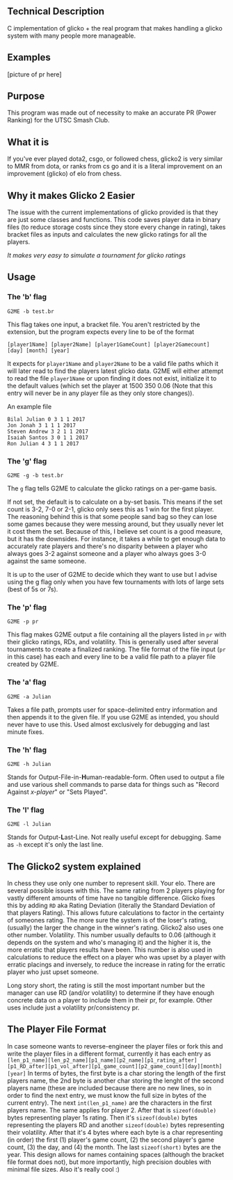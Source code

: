 ## Technical Description
C implementation of glicko + the real program that makes handling a glicko system with many people more manageable.


## Examples
\[picture of pr here\]


## Purpose

This program was made out of necessity to make an accurate PR (Power Ranking) for the UTSC Smash Club.



## What it is

If you've ever played dota2, csgo, or followed chess, glicko2 is very similar
to MMR from dota, or ranks from cs go and it is a literal improvement on an
improvement (glicko) of elo from chess.



## Why it makes Glicko 2 Easier

The issue with the current implementations of glicko provided is that they are
just some classes and functions. This code saves player data in binary files
(to reduce storage costs since they store every change in rating), takes bracket
files as inputs and calculates the new glicko ratings for all the players.

*It makes very easy to simulate a tournament for glicko ratings*



## Usage

### The 'b' flag

`G2ME -b test.br`

This flag takes one input, a bracket file. You aren't restricted by the
extension, but the program expects every line to be of the format

`[player1Name] [player2Name] [player1GameCount] [player2Gamecount] [day] [month] [year]`

It expects for `player1Name` and `player2Name` to be a valid file paths
which it will later read to find the players latest glicko data.
G2ME will either attempt to read the file `player1Name` or upon finding
it does not exist, initialize it to the default values (which set the
player at 1500 350 0.06 (Note that this entry will never be in any player
file as they only store changes)).

An example file

```
Bilal Julian 0 3 1 1 2017
Jon Jonah 3 1 1 1 2017
Steven Andrew 3 2 1 1 2017
Isaiah Santos 3 0 1 1 2017
Ron Julian 4 3 1 1 2017
```

### The 'g' flag

`G2ME -g -b test.br`

The `g` flag tells G2ME to calculate the glicko ratings on a per-game basis.

If not set, the default is to calculate on a by-set basis. This means if the
set count is 3-2, 7-0 or 2-1, glicko only sees this as 1 win for the first
player. The reasoning behind this is that some people sand bag so they can
lose some games because they were messing around, but they usually never let
it cost them the set. Because of this, I believe set count is a good measure,
but it has the downsides. For instance, it takes a while to get enough data to
accurately rate players and there's no disparity between a player who always
goes 3-2 against someone and a player who always goes 3-0 against the same
someone.

It is up to the user of G2ME to decide which they want to use but I advise
using the g flag only when you have few tournaments with lots of large sets
(best of 5s or 7s).

### The 'p' flag

`G2ME -p pr`

This flag makes G2ME output a file containing all the players listed in `pr`
with their glicko ratings, RDs, and volatility. This is generally used after
several tournaments to create a finalized ranking. The file format of the file
input (`pr` in this case) has each and every line to be a valid file path to
a player file created by G2ME.

### The 'a' flag

`G2ME -a Julian`

Takes a file path, prompts user for space-delimited entry information and then
appends it to the given file. If you use G2ME as intended, you should never
have to use this. Used almost exclusively for debugging and last minute fixes.

### The 'h' flag

`G2ME -h Julian`

Stands for Output-File-in-**H**uman-readable-form. Often used to output a file
and use various shell commands to parse data for things such as
"Record Against *x-player*" or "Sets Played".

### The 'l' flag

`G2ME -l Julian`

Stands for Output-**L**ast-Line. Not really useful except for debugging. Same
as `-h` except it's only the last line.



## The Glicko2 system explained

In chess they use only one number to represent skill. Your elo.
There are several possible issues with this. The same rating from 2 players
playing for vastly different amounts of time have no tangible difference.
Glicko fixes this by adding `RD` aka Rating Deviation (literally the
Standard Deviation of that players Rating). This allows future calculations
to factor in the certainty of someones rating. The more sure the system is of
the loser's rating, (usually) the larger the change in the winner's rating.
Glicko2 also uses one other number. Volatility. This number usually defaults
to 0.06 (although it depends on the system and who's managing it) and the
higher it is, the more erratic that players results have been. This number
is also used in calculations to reduce the effect on a player who was upset
by a player with erratic placings and inversely, to reduce the increase in
rating for the erratic player who just upset someone.

Long story short, the rating is still the most important number but the manager
can use RD (and/or volatility) to determine if they have enough concrete data
on a player to include them in their pr, for example. Other uses include just
a volatility pr/consistency pr.

## The Player File Format

In case someone wants to reverse-engineer the player files or fork this and
write the player files in a different format, currently it has each entry as
`[len_p1_name][len_p2_name][p1_name][p2_name][p1_rating_after][p1_RD_after][p1_vol_after][p1_game_count][p2_game_count][day][month][year]`
In terms of bytes, the first byte is a char storing the length of the first
players name, the 2nd byte is another char storing the lenght of the second
players name (these are included because there are no new lines, so in order
to find the next entry, we must know the full size in bytes of the current
entry). The next `int(len_p1_name)` are the characters in the first players name.
The same applies for player 2. After that is `sizeof(double)` bytes representing
player 1s rating. Then it's `sizeof(double)` bytes representing the players
RD and another `sizeof(double)` bytes representing their volatility. After that
it's 4 bytes where each byte is a char representing (in order) the first
(1) player's game count, (2) the second player's game count, (3) the day, and
(4) the month. The last `sizeof(short)` bytes are the year.
This design allows for names containing spaces (although the bracket file
format does not), but more importantly, high precision doubles with minimal file
sizes. Also it's really cool :)

